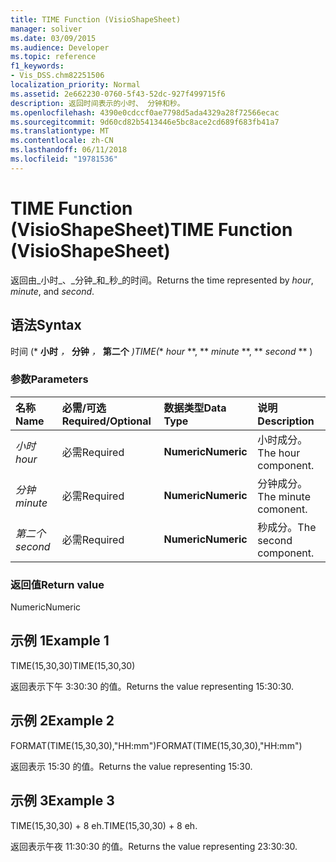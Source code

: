 ```yaml
---
title: TIME Function (VisioShapeSheet)
manager: soliver
ms.date: 03/09/2015
ms.audience: Developer
ms.topic: reference
f1_keywords:
- Vis_DSS.chm82251506
localization_priority: Normal
ms.assetid: 2e662230-0760-5f43-52dc-927f499715f6
description: 返回时间表示的小时、 分钟和秒。
ms.openlocfilehash: 4390e0cdccf0ae7798d5ada4329a28f72566ecac
ms.sourcegitcommit: 9d60cd82b5413446e5bc8ace2cd689f683fb41a7
ms.translationtype: MT
ms.contentlocale: zh-CN
ms.lasthandoff: 06/11/2018
ms.locfileid: "19781536"
---
```

# <a name="time-function-visioshapesheet"></a><span data-ttu-id="3eb40-103">TIME Function (VisioShapeSheet)</span><span class="sxs-lookup"><span data-stu-id="3eb40-103">TIME Function (VisioShapeSheet)</span></span>

<span data-ttu-id="3eb40-104">返回由_小时_、_分钟_和_秒_的时间。</span><span class="sxs-lookup"><span data-stu-id="3eb40-104">Returns the time represented by  _hour_,  _minute_, and  _second_.</span></span>
  
## <a name="syntax"></a><span data-ttu-id="3eb40-105">语法</span><span class="sxs-lookup"><span data-stu-id="3eb40-105">Syntax</span></span>

<span data-ttu-id="3eb40-106">时间 (* **小时** *，* **分钟** *，* **第二个** *)</span><span class="sxs-lookup"><span data-stu-id="3eb40-106">TIME(** *hour* **, ** *minute* **, ** *second* ** )</span></span> 
  
### <a name="parameters"></a><span data-ttu-id="3eb40-107">参数</span><span class="sxs-lookup"><span data-stu-id="3eb40-107">Parameters</span></span>

|<span data-ttu-id="3eb40-108">**名称**</span><span class="sxs-lookup"><span data-stu-id="3eb40-108">**Name**</span></span>|<span data-ttu-id="3eb40-109">**必需/可选**</span><span class="sxs-lookup"><span data-stu-id="3eb40-109">**Required/Optional**</span></span>|<span data-ttu-id="3eb40-110">**数据类型**</span><span class="sxs-lookup"><span data-stu-id="3eb40-110">**Data Type**</span></span>|<span data-ttu-id="3eb40-111">**说明**</span><span class="sxs-lookup"><span data-stu-id="3eb40-111">**Description**</span></span>|
|:-----|:-----|:-----|:-----|
| <span data-ttu-id="3eb40-112">_小时_</span><span class="sxs-lookup"><span data-stu-id="3eb40-112">_hour_</span></span> <br/> |<span data-ttu-id="3eb40-113">必需</span><span class="sxs-lookup"><span data-stu-id="3eb40-113">Required</span></span>  <br/> |<span data-ttu-id="3eb40-114">**Numeric**</span><span class="sxs-lookup"><span data-stu-id="3eb40-114">**Numeric**</span></span> <br/> |<span data-ttu-id="3eb40-115">小时成分。</span><span class="sxs-lookup"><span data-stu-id="3eb40-115">The hour component.</span></span>  <br/> |
| <span data-ttu-id="3eb40-116">_分钟_</span><span class="sxs-lookup"><span data-stu-id="3eb40-116">_minute_</span></span> <br/> |<span data-ttu-id="3eb40-117">必需</span><span class="sxs-lookup"><span data-stu-id="3eb40-117">Required</span></span>  <br/> |<span data-ttu-id="3eb40-118">**Numeric**</span><span class="sxs-lookup"><span data-stu-id="3eb40-118">**Numeric**</span></span> <br/> |<span data-ttu-id="3eb40-119">分钟成分。</span><span class="sxs-lookup"><span data-stu-id="3eb40-119">The minute comonent.</span></span>  <br/> |
| <span data-ttu-id="3eb40-120">_第二个_</span><span class="sxs-lookup"><span data-stu-id="3eb40-120">_second_</span></span> <br/> |<span data-ttu-id="3eb40-121">必需</span><span class="sxs-lookup"><span data-stu-id="3eb40-121">Required</span></span>  <br/> |<span data-ttu-id="3eb40-122">**Numeric**</span><span class="sxs-lookup"><span data-stu-id="3eb40-122">**Numeric**</span></span> <br/> |<span data-ttu-id="3eb40-123">秒成分。</span><span class="sxs-lookup"><span data-stu-id="3eb40-123">The second component.</span></span>  <br/> |
   
### <a name="return-value"></a><span data-ttu-id="3eb40-124">返回值</span><span class="sxs-lookup"><span data-stu-id="3eb40-124">Return value</span></span>

<span data-ttu-id="3eb40-125">Numeric</span><span class="sxs-lookup"><span data-stu-id="3eb40-125">Numeric</span></span>
  
## <a name="example-1"></a><span data-ttu-id="3eb40-126">示例 1</span><span class="sxs-lookup"><span data-stu-id="3eb40-126">Example 1</span></span>

<span data-ttu-id="3eb40-127">TIME(15,30,30)</span><span class="sxs-lookup"><span data-stu-id="3eb40-127">TIME(15,30,30)</span></span>
  
<span data-ttu-id="3eb40-128">返回表示下午 3:30:30 的值。</span><span class="sxs-lookup"><span data-stu-id="3eb40-128">Returns the value representing 15:30:30.</span></span>
  
## <a name="example-2"></a><span data-ttu-id="3eb40-129">示例 2</span><span class="sxs-lookup"><span data-stu-id="3eb40-129">Example 2</span></span>

<span data-ttu-id="3eb40-130">FORMAT(TIME(15,30,30),"HH:mm")</span><span class="sxs-lookup"><span data-stu-id="3eb40-130">FORMAT(TIME(15,30,30),"HH:mm")</span></span>
  
<span data-ttu-id="3eb40-131">返回表示 15:30 的值。</span><span class="sxs-lookup"><span data-stu-id="3eb40-131">Returns the value representing 15:30.</span></span>
  
## <a name="example-3"></a><span data-ttu-id="3eb40-132">示例 3</span><span class="sxs-lookup"><span data-stu-id="3eb40-132">Example 3</span></span>

<span data-ttu-id="3eb40-133">TIME(15,30,30) + 8 eh.</span><span class="sxs-lookup"><span data-stu-id="3eb40-133">TIME(15,30,30) + 8 eh.</span></span>
  
<span data-ttu-id="3eb40-134">返回表示午夜 11:30:30 的值。</span><span class="sxs-lookup"><span data-stu-id="3eb40-134">Returns the value representing 23:30:30.</span></span>
  

